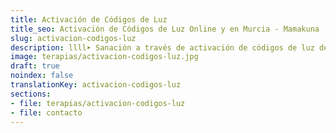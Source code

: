 ```yaml
---
title: Activación de Códigos de Luz
title_seo: Activación de Códigos de Luz Online y en Murcia - Mamakuna
slug: activacion-codigos-luz
description: llll➤ Sanación a través de activación de códigos de luz de espacios y cuerpos ✅ por Afree.
image: terapias/activacion-codigos-luz.jpg
draft: true
noindex: false
translationKey: activacion-codigos-luz
sections:
- file: terapias/activacion-codigos-luz
- file: contacto
---
```

